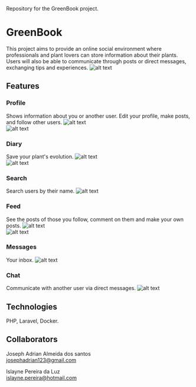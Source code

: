 Repository for the GreenBook project.

# GreenBook

  This project aims to provide an online social environment where professionals and plant lovers can store information about their plants. Users will also be able to communicate through posts or direct messages, exchanging tips and experiences.
  ![alt text](https://user-images.githubusercontent.com/26861164/73034294-360fbd00-3e23-11ea-9772-2885452addfd.png)
  
## Features
  
### Profile 
  Shows information about you or another user. Edit your profile, make posts, and follow other users.
  ![alt text](https://user-images.githubusercontent.com/26861164/73033687-8e45bf80-3e21-11ea-9ce2-a942ac56abd0.png)<br>
  ![alt text](https://user-images.githubusercontent.com/26861164/73036172-77a36680-3e29-11ea-9643-4e55a928dde5.png)
  
### Diary
  Save your plant's evolution.
  ![alt text](https://user-images.githubusercontent.com/26861164/73035594-69ece180-3e27-11ea-93ca-1491e9a1819b.png)<br>
  ![alt text](https://user-images.githubusercontent.com/26861164/73035606-825cfc00-3e27-11ea-9e98-af77e3893b9f.png)

### Search
  Search users by their name.
  ![alt text](https://user-images.githubusercontent.com/26861164/73035667-c5b76a80-3e27-11ea-8128-9ee423736294.png)
  
### Feed
  See the posts of those you follow, comment on them and make your own posts.
  ![alt text](https://user-images.githubusercontent.com/26861164/73035707-eb447400-3e27-11ea-859d-92dc5b7773d6.png)<br>
  ![alt text](https://user-images.githubusercontent.com/26861164/73035726-02836180-3e28-11ea-8f55-6a22ba0bb7ec.png)

### Messages
  Your inbox.
  ![alt text](https://user-images.githubusercontent.com/26861164/73036062-0499f000-3e29-11ea-8475-9799984abe31.png)
  
### Chat
  Communicate with another user via direct messages.
  ![alt text](https://user-images.githubusercontent.com/26861164/73036132-462a9b00-3e29-11ea-8bbb-5e6a800fcc46.png)
  
## Technologies
  PHP, Laravel, Docker.
  
## Collaborators
  Joseph Adrian Almeida dos santos<br>
    josephadrian123@gmail.com
   
  Islayne Pereira da Luz<br>
    islayne.pereira@hotmail.com
